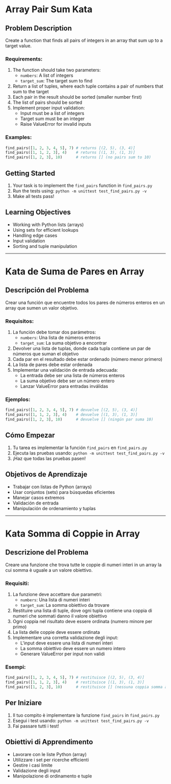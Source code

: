 # Array Pair Sum Kata

## Problem Description
Create a function that finds all pairs of integers in an array that sum up to a target value.

### Requirements:
1. The function should take two parameters:
   - `numbers`: A list of integers
   - `target_sum`: The target sum to find
2. Return a list of tuples, where each tuple contains a pair of numbers that sum to the target
3. Each pair in the result should be sorted (smaller number first)
4. The list of pairs should be sorted
5. Implement proper input validation:
   - Input must be a list of integers
   - Target sum must be an integer
   - Raise ValueError for invalid inputs

### Examples:
```python
find_pairs([1, 2, 3, 4, 5], 7) # returns [(2, 5), (3, 4)]
find_pairs([1, 1, 2, 3], 4)    # returns [(1, 3), (1, 3)]
find_pairs([1, 2, 3], 10)      # returns [] (no pairs sum to 10)
```

## Getting Started
1. Your task is to implement the `find_pairs` function in `find_pairs.py`
2. Run the tests using: `python -m unittest test_find_pairs.py -v`
3. Make all tests pass!

## Learning Objectives
- Working with Python lists (arrays)
- Using sets for efficient lookups
- Handling edge cases
- Input validation
- Sorting and tuple manipulation

---

# Kata de Suma de Pares en Array

## Descripción del Problema
Crear una función que encuentre todos los pares de números enteros en un array que sumen un valor objetivo.

### Requisitos:
1. La función debe tomar dos parámetros:
   - `numbers`: Una lista de números enteros
   - `target_sum`: La suma objetivo a encontrar
2. Devolver una lista de tuplas, donde cada tupla contiene un par de números que suman el objetivo
3. Cada par en el resultado debe estar ordenado (número menor primero)
4. La lista de pares debe estar ordenada
5. Implementar una validación de entrada adecuada:
   - La entrada debe ser una lista de números enteros
   - La suma objetivo debe ser un número entero
   - Lanzar ValueError para entradas inválidas

### Ejemplos:
```python
find_pairs([1, 2, 3, 4, 5], 7) # devuelve [(2, 5), (3, 4)]
find_pairs([1, 1, 2, 3], 4)    # devuelve [(1, 3), (1, 3)]
find_pairs([1, 2, 3], 10)      # devuelve [] (ningún par suma 10)
```

## Cómo Empezar
1. Tu tarea es implementar la función `find_pairs` en `find_pairs.py`
2. Ejecuta las pruebas usando: `python -m unittest test_find_pairs.py -v`
3. ¡Haz que todas las pruebas pasen!

## Objetivos de Aprendizaje
- Trabajar con listas de Python (arrays)
- Usar conjuntos (sets) para búsquedas eficientes
- Manejar casos extremos
- Validación de entrada
- Manipulación de ordenamiento y tuplas

---

# Kata Somma di Coppie in Array

## Descrizione del Problema
Creare una funzione che trova tutte le coppie di numeri interi in un array la cui somma è uguale a un valore obiettivo.

### Requisiti:
1. La funzione deve accettare due parametri:
   - `numbers`: Una lista di numeri interi
   - `target_sum`: La somma obiettivo da trovare
2. Restituire una lista di tuple, dove ogni tupla contiene una coppia di numeri che sommati danno il valore obiettivo
3. Ogni coppia nel risultato deve essere ordinata (numero minore per primo)
4. La lista delle coppie deve essere ordinata
5. Implementare una corretta validazione degli input:
   - L'input deve essere una lista di numeri interi
   - La somma obiettivo deve essere un numero intero
   - Generare ValueError per input non validi

### Esempi:
```python
find_pairs([1, 2, 3, 4, 5], 7) # restituisce [(2, 5), (3, 4)]
find_pairs([1, 1, 2, 3], 4)    # restituisce [(1, 3), (1, 3)]
find_pairs([1, 2, 3], 10)      # restituisce [] (nessuna coppia somma a 10)
```

## Per Iniziare
1. Il tuo compito è implementare la funzione `find_pairs` in `find_pairs.py`
2. Esegui i test usando: `python -m unittest test_find_pairs.py -v`
3. Fai passare tutti i test!

## Obiettivi di Apprendimento
- Lavorare con le liste Python (array)
- Utilizzare i set per ricerche efficienti
- Gestire i casi limite
- Validazione degli input
- Manipolazione di ordinamento e tuple
